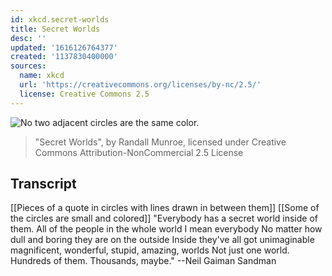 ```yaml
---
id: xkcd.secret-worlds
title: Secret Worlds
desc: ''
updated: '1616126764377'
created: '1137830400000'
sources:
  name: xkcd
  url: 'https://creativecommons.org/licenses/by-nc/2.5/'
  license: Creative Commons 2.5
---
```

![No two adjacent circles are the same color.](https://imgs.xkcd.com/comics/secret_worlds.jpg)
> "Secret Worlds", by Randall Munroe, licensed under Creative Commons Attribution-NonCommercial 2.5 License

## Transcript
[[Pieces of a quote in circles with lines drawn in between them]]
[[Some of the circles are small and colored]]
"Everybody has a secret world inside of them.
All of the people in the whole world
I mean everybody
No matter how dull and boring they are on the outside
Inside they've all got unimaginable
magnificent, wonderful, stupid, amazing, worlds
Not just one world. Hundreds of them. Thousands, maybe."
--Neil Gaiman
Sandman
